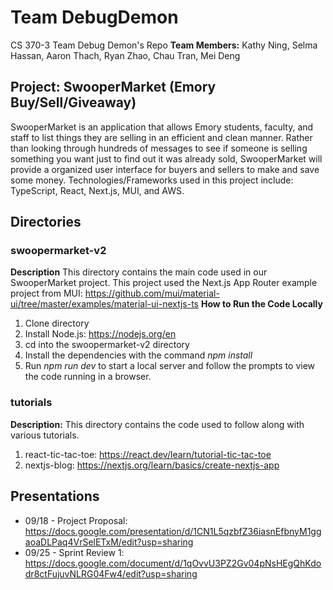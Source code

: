 # Team DebugDemon
CS 370-3 Team Debug Demon's Repo
**Team Members:** Kathy Ning, Selma Hassan, Aaron Thach, Ryan Zhao, Chau Tran, Mei Deng

## Project: SwooperMarket (Emory Buy/Sell/Giveaway)
SwooperMarket is an application that allows Emory students, faculty, and staff to list things they are selling in an efficient and clean manner. Rather than looking through hundreds of messages to see if someone is selling something you want just to find out it was already sold, SwooperMarket will provide a organized user interface for buyers and sellers to make and save some money. Technologies/Frameworks used in this project include: TypeScript, React, Next.js, MUI, and AWS. 


## Directories
### swoopermarket-v2
**Description** This directory contains the main code used in our SwooperMarket project. 
This project used the Next.js App Router example project from MUI: https://github.com/mui/material-ui/tree/master/examples/material-ui-nextjs-ts
**How to Run the Code Locally**
1. Clone directory
2. Install Node.js: https://nodejs.org/en
3. cd into the swoopermarket-v2 directory
4. Install the dependencies with the command *npm install*
5. Run *npm run dev* to start a local server and follow the prompts to view the code running in a browser.

### tutorials
**Description:** This directory contains the code used to follow along with various tutorials. 
1. react-tic-tac-toe: https://react.dev/learn/tutorial-tic-tac-toe
2. nextjs-blog: https://nextjs.org/learn/basics/create-nextjs-app

## Presentations
* 09/18 - Project Proposal: https://docs.google.com/presentation/d/1CN1L5qzbfZ36iasnEfbnyM1ggaoaDLPaq4VrSelETxM/edit?usp=sharing
* 09/25 - Sprint Review 1: https://docs.google.com/document/d/1qOvvU3PZ2Gv04pNsHEgQhKdodr8ctFujuvNLRG04Fw4/edit?usp=sharing
